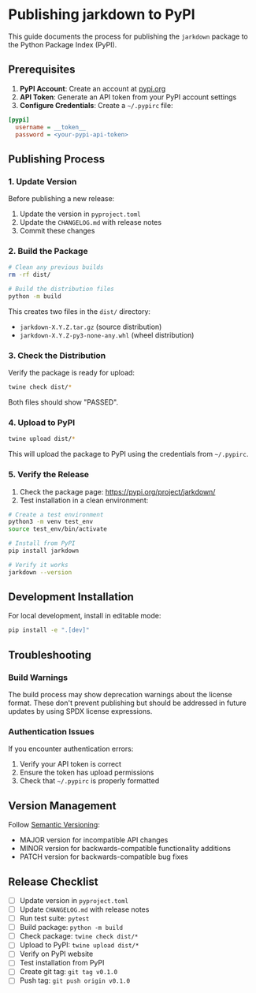 # Publishing jarkdown to PyPI

This guide documents the process for publishing the `jarkdown` package to the Python Package Index (PyPI).

## Prerequisites

1. **PyPI Account**: Create an account at [pypi.org](https://pypi.org/)
2. **API Token**: Generate an API token from your PyPI account settings
3. **Configure Credentials**: Create a `~/.pypirc` file:

```ini
[pypi]
  username = __token__
  password = <your-pypi-api-token>
```

## Publishing Process

### 1. Update Version

Before publishing a new release:

1. Update the version in `pyproject.toml`
2. Update the `CHANGELOG.md` with release notes
3. Commit these changes

### 2. Build the Package

```bash
# Clean any previous builds
rm -rf dist/

# Build the distribution files
python -m build
```

This creates two files in the `dist/` directory:
- `jarkdown-X.Y.Z.tar.gz` (source distribution)
- `jarkdown-X.Y.Z-py3-none-any.whl` (wheel distribution)

### 3. Check the Distribution

Verify the package is ready for upload:

```bash
twine check dist/*
```

Both files should show "PASSED".

### 4. Upload to PyPI

```bash
twine upload dist/*
```

This will upload the package to PyPI using the credentials from `~/.pypirc`.

### 5. Verify the Release

1. Check the package page: https://pypi.org/project/jarkdown/
2. Test installation in a clean environment:

```bash
# Create a test environment
python3 -m venv test_env
source test_env/bin/activate

# Install from PyPI
pip install jarkdown

# Verify it works
jarkdown --version
```

## Development Installation

For local development, install in editable mode:

```bash
pip install -e ".[dev]"
```

## Troubleshooting

### Build Warnings

The build process may show deprecation warnings about the license format. These don't prevent publishing but should be addressed in future updates by using SPDX license expressions.

### Authentication Issues

If you encounter authentication errors:
1. Verify your API token is correct
2. Ensure the token has upload permissions
3. Check that `~/.pypirc` is properly formatted

## Version Management

Follow [Semantic Versioning](https://semver.org/):
- MAJOR version for incompatible API changes
- MINOR version for backwards-compatible functionality additions
- PATCH version for backwards-compatible bug fixes

## Release Checklist

- [ ] Update version in `pyproject.toml`
- [ ] Update `CHANGELOG.md` with release notes
- [ ] Run test suite: `pytest`
- [ ] Build package: `python -m build`
- [ ] Check package: `twine check dist/*`
- [ ] Upload to PyPI: `twine upload dist/*`
- [ ] Verify on PyPI website
- [ ] Test installation from PyPI
- [ ] Create git tag: `git tag v0.1.0`
- [ ] Push tag: `git push origin v0.1.0`
